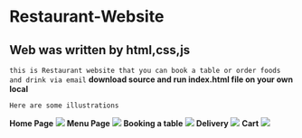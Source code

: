 # Restaurant-Website
## Web was written by html,css,js 
`this is Restaurant website that you can book a table or order foods and drink via email`
**download source and run index.html file on your own local**

``` Here are some illustrations ```

**Home Page**
<img src="https://i.imgur.com/8kBSux9.png">
**Menu Page**
<img src="https://i.imgur.com/JYVLTNF.png">
**Booking a table**
<img src="https://i.imgur.com/RAkbqIT.png">
**Delivery**
<img src="https://i.imgur.com/3Z21zSj.png">
**Cart**
<img src="https://i.imgur.com/IW175S4.png">
